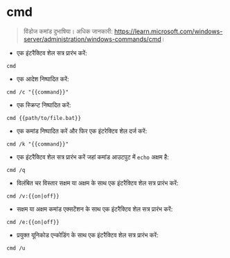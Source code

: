 # cmd

> विंडोज कमांड दुभाषिया।
> अधिक जानकारी: <https://learn.microsoft.com/windows-server/administration/windows-commands/cmd>।

- एक इंटरैक्टिव शेल सत्र प्रारंभ करें:

`cmd`

- एक आदेश निष्पादित करें:

`cmd /c "{{command}}"`

- एक स्क्रिप्ट निष्पादित करें:

`cmd {{path/to/file.bat}}`

- एक कमांड निष्पादित करें और फिर एक इंटरेक्टिव शेल दर्ज करें:

`cmd /k "{{command}}"`

- एक इंटरैक्टिव शेल सत्र प्रारंभ करें जहां कमांड आउटपुट में `echo` अक्षम है:

`cmd /q`

- विलंबित चर विस्तार सक्षम या अक्षम के साथ एक इंटरैक्टिव शेल सत्र प्रारंभ करें:

`cmd /v:{{on|off}}`

- सक्षम या अक्षम कमांड एक्सटेंशन के साथ एक इंटरैक्टिव शेल सत्र प्रारंभ करें:

`cmd /e:{{on|off}}`

- प्रयुक्त यूनिकोड एन्कोडिंग के साथ एक इंटरैक्टिव शेल सत्र प्रारंभ करें:

`cmd /u`
